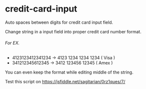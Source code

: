 # credit-card-input
Auto spaces between digits for credit card input field.

Change string in a input field into proper credit card number format.

###### For EX.
* 4123123412341234 -> 4123 1234 1234 1234 ( Visa )
* 341212345612345 -> 3412 123456 12345 ( Amex )

You can even keep the format while editing middle of the string.

Test this script on
https://jsfiddle.net/sagitarian/0rz1ques/7/

